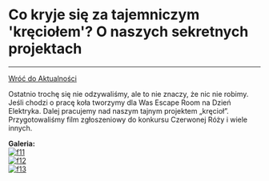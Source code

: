 # Co kryje się za tajemniczym 'kręciołem'? O naszych sekretnych projektach
---

[Wróć do Aktualności](../news.html)

Ostatnio trochę się nie odzywaliśmy, ale to nie znaczy, że nic nie robimy. Jeśli chodzi o pracę koła tworzymy dla Was Escape Room na Dzień Elektryka. Dalej pracujemy nad naszym tajnym projektem „kręcioł”. Przygotowaliśmy film zgłoszeniowy do konkursu Czerwonej Róży i wiele innych.

**Galeria:**  
[![f11](https://i.postimg.cc/D09kmPvr/f11.jpg)](https://postimg.cc/30FbcpDN)  
[![f12](https://i.postimg.cc/yYRCttjv/f12.jpg)](https://postimg.cc/2VCtBHPZ)  
[![f13](https://i.postimg.cc/g2PbWsBd/f13.jpg)](https://postimg.cc/9r1nPdhN)